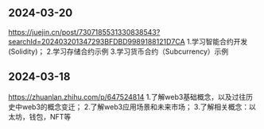 ## 2024-03-20
https://juejin.cn/post/7307185531330838543?searchId=202403201347293BFDBD9989188121D7CA
1.学习智能合约开发(Solidity)；
2.学习存储合约示例
3.学习货币合约（Subcurrency）示例

## 2024-03-18
https://zhuanlan.zhihu.com/p/647524814
1.了解web3基础概念，以及过往历史中web3的概念变迁；
2.了解web3应用场景和未来市场；
3.了解相关概念：以太坊，钱包，NFT等